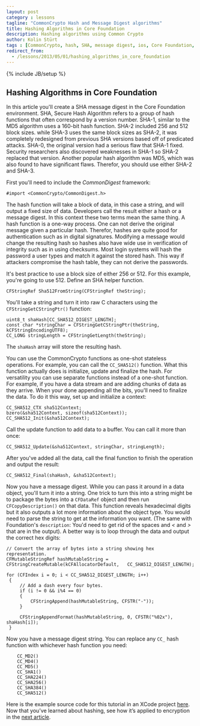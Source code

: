 ```yaml
---
layout: post
category : lessons
tagline: "CommonCrypto Hash and Message Digest algorithms"
title: Hashing Algorithms in Core Foundation
description: Hashing algorithms using Common Crypto
author: Kolin Stürt
tags : [CommonCrypto, hash, SHA, message digest, ios, Core Foundation, tutorial]
redirect_from:
  - /lessons/2013/05/01/hashing_algorithms_in_core_foundation
---
```

{% include JB/setup %}

## Hashing Algorithms in Core Foundation

In this article you'll create a SHA message digest in the Core Foundation environment. SHA, Secure Hash Algorithm refers to a group of hash functions that often correspond by a version number. SHA-1, similar to the MD5 algorithm uses a 160-bit hash function. SHA-2 included 256 and 512 block sizes. while SHA-3 uses the same block sizes as SHA-2, it was completely redesigned from previous SHA versions based off of predicated attacks. SHA-0, the original version had a serious flaw that SHA-1 fixed. Security researchers also discovered weaknesses in SHA-1 so SHA-2 replaced that version. Another popular hash algorithm was MD5, which was also found to have significant flaws. Therefor, you should use either SHA-2 and SHA-3.

First you'll need to include the *CommonDigest* framework:

	#import <CommonCrypto/CommonDigest.h>

The hash function will take a block of data, in this case a string, and will output a fixed size of data. Developers call the result either a hash or a message digest. In this context these two terms mean the same thing. A hash function is a one-way process. One can not derive the original message given a particular hash. Therefor, hashes are quite good for authentication such as in digital signatures. Modifying a message would change the resulting hash so hashes also have wide use in verification of integrity such as in using checksums. Most login systems will hash the password a user types and match it against the stored hash. This way if attackers compromise the hash table, they can not derive the passwords.

It's best practice to use a block size of either 256 or 512. For this example, you're going to use 512. Define an SHA helper function. 

	CFStringRef Sha512FromString(CFStringRef theString);
	
	
You'll take a string and turn it into raw C characters using the `CFStringGetCStringPtr()` function: 

    uint8_t shaHash[CC_SHA512_DIGEST_LENGTH];
    const char *stringChar = CFStringGetCStringPtr(theString, kCFStringEncodingUTF8);
    CC_LONG stringLength = CFStringGetLength(theString);

The `shaHash` array will store the resulting hash. 

You can use the CommonCrypto functions as one-shot stateless operations. For example, you can call the `CC_SHA512()` function. What this function actually does is initialize, update and finalize the hash. For versatility you can use separate functions instead of a one-shot function. For example, if you have a data stream and are adding chunks of data as they arrive. When your done appending all the bits, you'll need to finalize the data. To do it this way, set up and initialize a context:

	CC_SHA512_CTX sha512Context;
    bzero(&sha512Context, sizeof(sha512Context));
	CC_SHA512_Init(&sha512Context);

Call the update function to add data to a buffer. You can call it more than once:
	
	CC_SHA512_Update(&sha512Context, stringChar, stringLength);
	
After you've added all the data, call the final function to finish the operation and output the result:

	CC_SHA512_Final(shaHash, &sha512Context);


Now you have a message digest. While you can pass it around in a data object, you'll turn it into a string. One trick to turn this into a string might be to package the bytes into a `CFDataRef` object and then run `CFCopyDescription()` on that data. This function reveals hexadecimal digits but it also outputs a lot more information about the object type. You would need to parse the string to get at the information you want. (The same with Foundation's `description`: You'd need to get rid of the spaces and *<* and *>* that are in the output). A better way is to loop through the data and output the correct hex digits:

	// Convert the array of bytes into a string showing hex representation.
	CFMutableStringRef hashMutableString = CFStringCreateMutable(kCFAllocatorDefault, 	CC_SHA512_DIGEST_LENGTH);
	 
	for (CFIndex i = 0; i < CC_SHA512_DIGEST_LENGTH; i++)
	 {
	     // Add a dash every four bytes.
	     if (i != 0 && i%4 == 0)
	     {
	         CFStringAppend(hashMutableString, CFSTR("-"));
	     }
	     
	     CFStringAppendFormat(hashMutableString, 0, CFSTR("%02x"), shaHash[i]);
	 }
	 
Now you have a message digest string. You can replace any `CC_` hash function with whichever hash function you need:
	 	
	 	CC_MD2()
	 	CC_MD4()
		CC_MD5()
		CC_SHA1()
		CC_SHA224()
		CC_SHA256()
		CC_SHA384()
		CC_SHA512()
		
Here is the example source code for this tutorial in an XCode project [here](https://github.com/CollinBStuart/MessageDigest). Now that you’ve learned about hashing, see how it’s applied to encryption in the [next article](https://kolinsturt.github.io/lessons/2014/01/01/common_crypto).
